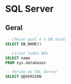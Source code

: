 # SQL Server 

## Geral

~~~sql
-- Checar qual é o DB atual 
SELECT DB_NAME()

-- Listar todos BDs
SELECT name
FROM sys.databases

-- Versão do SQL Server
SELECT @@VERSION
~~~
